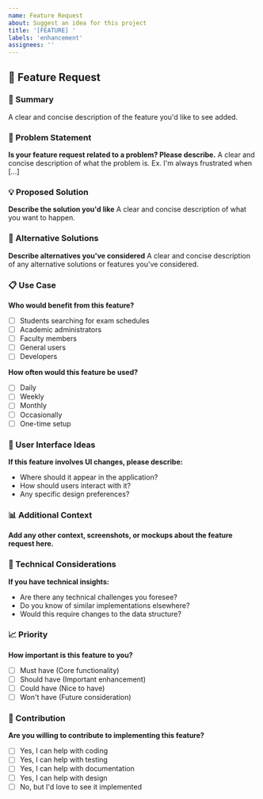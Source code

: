 ```yaml
---
name: Feature Request
about: Suggest an idea for this project
title: '[FEATURE] '
labels: 'enhancement'
assignees: ''
---
```


## 🚀 Feature Request

### 📝 Summary
A clear and concise description of the feature you'd like to see added.

### 🎯 Problem Statement
**Is your feature request related to a problem? Please describe.**
A clear and concise description of what the problem is. Ex. I'm always frustrated when [...]

### 💡 Proposed Solution
**Describe the solution you'd like**
A clear and concise description of what you want to happen.

### 🔄 Alternative Solutions
**Describe alternatives you've considered**
A clear and concise description of any alternative solutions or features you've considered.

### 📋 Use Case
**Who would benefit from this feature?**
- [ ] Students searching for exam schedules
- [ ] Academic administrators
- [ ] Faculty members
- [ ] General users
- [ ] Developers

**How often would this feature be used?**
- [ ] Daily
- [ ] Weekly
- [ ] Monthly
- [ ] Occasionally
- [ ] One-time setup

### 🎨 User Interface Ideas
**If this feature involves UI changes, please describe:**
- Where should it appear in the application?
- How should users interact with it?
- Any specific design preferences?

### 📊 Additional Context
**Add any other context, screenshots, or mockups about the feature request here.**

### 🔧 Technical Considerations
**If you have technical insights:**
- Are there any technical challenges you foresee?
- Do you know of similar implementations elsewhere?
- Would this require changes to the data structure?

### 📈 Priority
**How important is this feature to you?**
- [ ] Must have (Core functionality)
- [ ] Should have (Important enhancement)
- [ ] Could have (Nice to have)
- [ ] Won't have (Future consideration)

### 🤝 Contribution
**Are you willing to contribute to implementing this feature?**
- [ ] Yes, I can help with coding
- [ ] Yes, I can help with testing
- [ ] Yes, I can help with documentation
- [ ] Yes, I can help with design
- [ ] No, but I'd love to see it implemented
